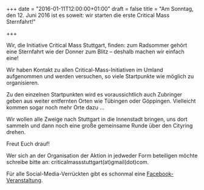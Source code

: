 +++
date = "2016-01-11T12:00:00+01:00"
draft = false
title = "Am Sonntag, den 12. Juni 2016 ist es soweit: wir starten die erste Critical Mass Sternfahrt!"

+++

Wir, die Initiative Critical Mass Stuttgart, finden: zum Radsommer gehört eine Sternfahrt wie der Donner zum Blitz – deshalb machen wir einfach eine!

Wir haben Kontakt zu allen Critical-Mass-Initiativen im Umland aufgenommen und werden versuchen, so viele Startpunkte wie möglich zu organisieren.

Zu den einzelnen Startpunkten wird es voraussichtlich auch Zubringer geben aus weiter entfernten Orten wie Tübingen oder Göppingen. Vielleicht kommen sogar noch mehr Orte dazu …

Wir wollen alle Zweige nach Stuttgart in die Innenstadt bringen, uns dort sammeln und dann noch eine große gemeinsame Runde über den Cityring drehen.

Freut Euch drauf!

Wer sich an der Organisation der Aktion in jedweder Form beteiligen möchte schreibe bitte an: criticalmassstuttgart(at)gmail(dot)com.

Für alle Social-Media-Verrückten gibt es schonmal eine [Facebook-Veranstaltung](https://www.facebook.com/events/967518680001851/).
